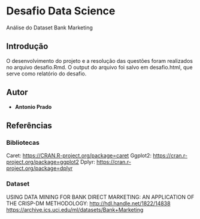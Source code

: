 # Desafio Data Science

Análise do Dataset Bank Marketing

## Introdução

O desenvolvimento do projeto e a resolução das questões foram realizados no arquivo desafio.Rmd.
O output do arquivo foi salvo em desafio.html, que serve como relatório do desafio.

## Autor

* **Antonio Prado**

## Referências

### Bibliotecas
Caret: https://CRAN.R-project.org/package=caret
Ggplot2: https://cran.r-project.org/package=ggplot2
Dplyr: https://cran.r-project.org/package=dplyr


### Dataset

USING DATA MINING FOR BANK DIRECT MARKETING: AN APPLICATION OF THE CRISP-DM METHODOLOGY: http://hdl.handle.net/1822/14838
https://archive.ics.uci.edu/ml/datasets/Bank+Marketing
